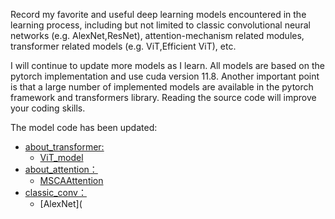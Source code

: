 Record my favorite and useful deep learning models encountered in the learning process, including but not limited to classic convolutional neural networks (e.g. AlexNet,ResNet), attention-mechanism related modules, transformer related models (e.g. ViT,Efficient ViT), etc.

 I will continue to update more models as I learn. All models are based on the pytorch implementation and use cuda version 11.8. Another important point is that a large number of implemented models are available in the pytorch framework and transformers library. Reading the source code will improve your coding skills.

The model code has been updated:

+ [about_transformer:](https://github.com/anshilaoliu/Hand-torn_code/tree/master/about_transformer)
  + [ViT_model](https://github.com/anshilaoliu/Hand-torn_code/blob/master/about_transformer/ViT/ViT_model.py)
+ [about_attention：](https://github.com/anshilaoliu/Hand-torn_code/tree/master/about_attention)
  + [MSCAAttention](https://github.com/anshilaoliu/Hand-torn_code/blob/master/about_attention/MSCAAttention.py)
+ [classic_conv：](https://github.com/anshilaoliu/Hand-torn_code/tree/master/classic_conv)
  + [AlexNet](
